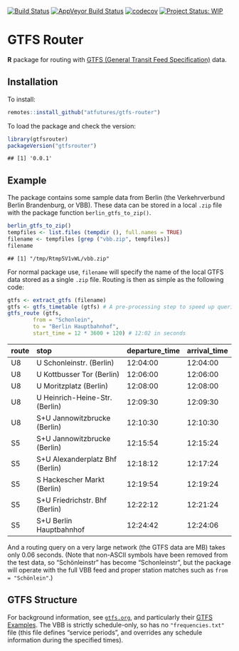 [![Build
Status](https://travis-ci.org/ATFutures/gtfs-router.svg)](https://travis-ci.org/ATFutures/gtfs-router)
[![AppVeyor Build
Status](https://ci.appveyor.com/api/projects/status/github/ATFutures/gtfs-router?branch=master&svg=true)](https://ci.appveyor.com/project/ATFutures/gtfs-router)
[![codecov](https://codecov.io/gh/ATFutures/gtfs-router/branch/master/graph/badge.svg)](https://codecov.io/gh/ATFutures/gtfs-router)
[![Project Status:
WIP](https://www.repostatus.org/badges/latest/wip.svg)](https://www.repostatus.org/#wip)

# GTFS Router

**R** package for routing with [GTFS (General Transit Feed
Specification)](https://developers.google.com/transit/gtfs/) data.

## Installation

To install:

``` r
remotes::install_github("atfutures/gtfs-router")
```

To load the package and check the version:

``` r
library(gtfsrouter)
packageVersion("gtfsrouter")
```

    ## [1] '0.0.1'

## Example

The package contains some sample data from Berlin (the Verkehrverbund
Berlin Brandenburg, or VBB). These data can be stored in a local `.zip`
file with the package function `berlin_gtfs_to_zip()`.

``` r
berlin_gtfs_to_zip()
tempfiles <- list.files (tempdir (), full.names = TRUE)
filename <- tempfiles [grep ("vbb.zip", tempfiles)]
filename
```

    ## [1] "/tmp/Rtmp5V1vWL/vbb.zip"

For normal package use, `filename` will specify the name of the local
GTFS data stored as a single `.zip` file. Routing is then as simple as
the following code:

``` r
gtfs <- extract_gtfs (filename)
gtfs <- gtfs_timetable (gtfs) # A pre-processing step to speed up queries
gtfs_route (gtfs,
        from = "Schonlein",
        to = "Berlin Hauptbahnhof",
        start_time = 12 * 3600 + 120) # 12:02 in seconds
```

| route | stop                            | departure\_time | arrival\_time |
| :---- | :------------------------------ | :-------------- | :------------ |
| U8    | U Schonleinstr. (Berlin)        | 12:04:00        | 12:04:00      |
| U8    | U Kottbusser Tor (Berlin)       | 12:06:00        | 12:06:00      |
| U8    | U Moritzplatz (Berlin)          | 12:08:00        | 12:08:00      |
| U8    | U Heinrich-Heine-Str. (Berlin)  | 12:09:30        | 12:09:30      |
| U8    | S+U Jannowitzbrucke (Berlin)    | 12:10:30        | 12:10:30      |
| S5    | S+U Jannowitzbrucke (Berlin)    | 12:15:54        | 12:15:24      |
| S5    | S+U Alexanderplatz Bhf (Berlin) | 12:18:12        | 12:17:24      |
| S5    | S Hackescher Markt (Berlin)     | 12:19:54        | 12:19:24      |
| S5    | S+U Friedrichstr. Bhf (Berlin)  | 12:22:12        | 12:21:24      |
| S5    | S+U Berlin Hauptbahnhof         | 12:24:42        | 12:24:06      |

And a routing query on a very large network (the GTFS data are MB) takes
only 0.06 seconds. (Note that non-ASCII symbols have been removed from
the test data, so “Schönleinstr” has become “Schonleinstr”, but the
package will operate with the full VBB feed and proper station matches
such as `from = "Schönlein"`.)

## GTFS Structure

For background information, see [`gtfs.org`](http://gtfs.org), and
particularly their [GTFS
Examples](https://docs.google.com/document/d/16inL5BVcM1aU-_DcFJay_tC6Ni0wPa0nvQEstueG5k4/edit).
The VBB is strictly schedule-only, so has no `"frequencies.txt"` file
(this file defines “service periods”, and overrides any schedule
information during the specified times).
